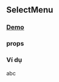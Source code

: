 
## SelectMenu

### [Demo](https://absol.cf/libs/absol-acomp/demo/selectmenu.html)

### props 

<script>
var clazz = absol.require('fileinputbox');
var descriptions = {};
descriptions.value = 'Nhận giá trị bất kì, nếu các trường thông tin khác bị thiếu,'
+' các trường khác sẽ được tự tính toán nếu có thể';
descriptions.allowUpload = 'Mặc định là true';
descriptions.downloadable = 'Mặc định là false';
descriptions.removable = 'Mặc định là false';
descriptions.accept = 'Dùng để chọn định dạng khi mở FileDialog hệ thống. Tham khảo thêm tại: '+
'https://developer.mozilla.org/en-US/docs/Web/HTML/Attributes/accept';
render({
    tag: 'table',
    child: [
        {
            tag: 'thead',
            child: [
                {
                    tag: 'tr',
                    child: [
                        { tag: 'td', child: { text: 'Tên' } },
                        { tag: 'td', child: { text: 'Chú thích' } }
                    ]
                }
            ]
        },
        {
            tag: 'tbody',
            child: Object.keys(clazz.property).map(function (name) {
                return {
                    tag: 'tr',
                    child: [
                        { tag: 'td', child: { text: name } },
                        { tag: 'td', child: { text: descriptions[name] } },
                    ]
                }
            })
        }
    ]
});
</script>

### Ví dụ

abc

